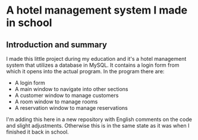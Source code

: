 # A hotel management system I made in school

## Introduction and summary
<p>
  I made this little project during my education and it's a hotel management system that utilizes a database in MySQL. It contains a login form from which it opens into
  the actual program. In the program there are:

  - A login form
  - A main window to navigate into other sections
  - A customer window to manage customers
  - A room window to manage rooms
  - A reservation window to manage reservations
</p>
<p>
  I'm adding this here in a new repository with English comments on the code and slight adjustments. Otherwise this is in the same state as it was when I finished it
  back in school.
</p>
